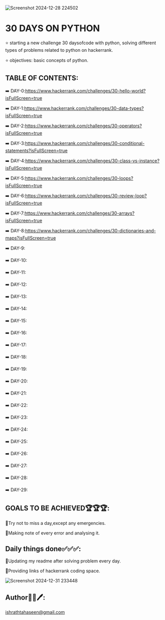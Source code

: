 ![Screenshot 2024-12-28 224502](https://github.com/user-attachments/assets/feb6eb3a-bf4f-4f71-968e-a77a409c9c0e)

# 30 DAYS ON PYTHON
⭐ starting a new challenge 30 daysofcode with python, solving different types of problems related to python on hackerrank.

⭐ objectives:
   basic concepts of python.
## TABLE OF CONTENTS:
➡️ DAY-0:https://www.hackerrank.com/challenges/30-hello-world?isFullScreen=true

➡️ DAY-1:https://www.hackerrank.com/challenges/30-data-types?isFullScreen=true

➡️ DAY-2:https://www.hackerrank.com/challenges/30-operators?isFullScreen=true

➡️ DAY-3:https://www.hackerrank.com/challenges/30-conditional-statements?isFullScreen=true

➡️ DAY-4:https://www.hackerrank.com/challenges/30-class-vs-instance?isFullScreen=true

➡️ DAY-5:https://www.hackerrank.com/challenges/30-loops?isFullScreen=true

➡️ DAY-6:https://www.hackerrank.com/challenges/30-review-loop?isFullScreen=true

➡️ DAY-7:https://www.hackerrank.com/challenges/30-arrays?isFullScreen=true

➡️ DAY-8:https://www.hackerrank.com/challenges/30-dictionaries-and-maps?isFullScreen=true

➡️ DAY-9:

➡️ DAY-10:

➡️ DAY-11:

➡️ DAY-12:

➡️ DAY-13:

➡️ DAY-14:

➡️ DAY-15:

➡️ DAY-16:

➡️ DAY-17:

➡️ DAY-18:

➡️ DAY-19:

➡️ DAY-20:

➡️ DAY-21:

➡️ DAY-22:

➡️ DAY-23:

➡️ DAY-24:

➡️ DAY-25:

➡️ DAY-26:

➡️ DAY-27:

➡️ DAY-28:

➡️ DAY-29:
##  GOALS TO BE ACHIEVED🏆🏆🏆:
🌟Try not to miss a day,except any emergencies.

🌟Making note of every error and analysing it.
## Daily things done✅✅✅:
🌟Updating my readme after solving problem every day.

🌟Providing links of hackerrank coding space.

![Screenshot 2024-12-31 233448](https://github.com/user-attachments/assets/924817cf-42a7-4c59-bebf-9244923293db)

## Author👩‍💻🖊️:
ishrathtahaseen@gmail.com

